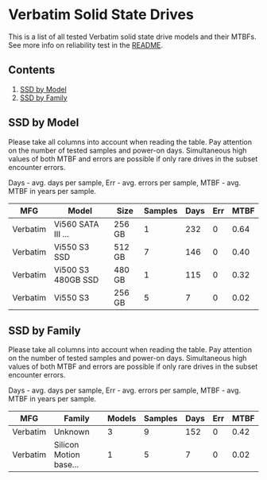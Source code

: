 Verbatim Solid State Drives
===========================

This is a list of all tested Verbatim solid state drive models and their MTBFs. See
more info on reliability test in the [README](https://github.com/bsdhw/SMART).

Contents
--------

1. [ SSD by Model  ](#ssd-by-model)
2. [ SSD by Family ](#ssd-by-family)

SSD by Model
------------

Please take all columns into account when reading the table. Pay attention on the
number of tested samples and power-on days. Simultaneous high values of both MTBF
and errors are possible if only rare drives in the subset encounter errors.

Days - avg. days per sample,
Err  - avg. errors per sample,
MTBF - avg. MTBF in years per sample.

| MFG       | Model              | Size   | Samples | Days  | Err   | MTBF |
|-----------|--------------------|--------|---------|-------|-------|------|
| Verbatim  | Vi560 SATA III ... | 256 GB | 1       | 232   | 0     | 0.64   |
| Verbatim  | Vi550 S3 SSD       | 512 GB | 7       | 146   | 0     | 0.40   |
| Verbatim  | Vi500 S3 480GB SSD | 480 GB | 1       | 115   | 0     | 0.32   |
| Verbatim  | Vi550 S3           | 256 GB | 5       | 7     | 0     | 0.02   |

SSD by Family
-------------

Please take all columns into account when reading the table. Pay attention on the
number of tested samples and power-on days. Simultaneous high values of both MTBF
and errors are possible if only rare drives in the subset encounter errors.

Days - avg. days per sample,
Err  - avg. errors per sample,
MTBF - avg. MTBF in years per sample.

| MFG       | Family                 | Models | Samples | Days  | Err   | MTBF |
|-----------|------------------------|--------|---------|-------|-------|------|
| Verbatim  | Unknown                | 3      | 9       | 152   | 0     | 0.42   |
| Verbatim  | Silicon Motion base... | 1      | 5       | 7     | 0     | 0.02   |
